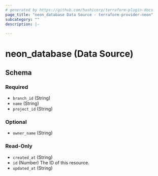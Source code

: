 ```yaml
---
# generated by https://github.com/hashicorp/terraform-plugin-docs
page_title: "neon_database Data Source - terraform-provider-neon"
subcategory: ""
description: |-
  
---
```


# neon_database (Data Source)





<!-- schema generated by tfplugindocs -->
## Schema

### Required

- `branch_id` (String)
- `name` (String)
- `project_id` (String)

### Optional

- `owner_name` (String)

### Read-Only

- `created_at` (String)
- `id` (Number) The ID of this resource.
- `updated_at` (String)


